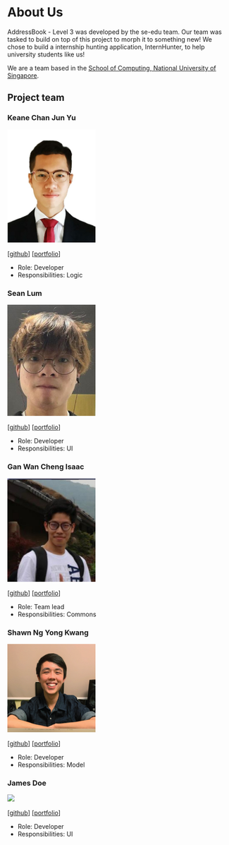 # About Us

AddressBook - Level 3 was developed by the se-edu team. Our team was tasked to build on top of this project to morph
it to something new! We chose to build a internship hunting application, InternHunter,
to help university students like us!

We are a team based in the [School of Computing, National University of Singapore](http://www.comp.nus.edu.sg).

## Project team

### Keane Chan Jun Yu

<img src="images/keanecjy.png" width="200px">

[[github](https://github.com/keanecjy)]
[[portfolio](team/keanecjy.md)]

* Role: Developer
* Responsibilities: Logic

### Sean Lum

<img src="images/seanjyjy.png" width="200px">

[[github](http://github.com/seanjyjy)]
[[portfolio](team/seanjyjy.md)]

* Role: Developer
* Responsibilities: UI

### Gan Wan Cheng Isaac

<img src="images/orzymandias.png" width="200px">

[[github](http://github.com/orzymandias)] [[portfolio](team/orzymandias.md)]

* Role: Team lead
* Responsibilities: Commons

### Shawn Ng Yong Kwang

<img src="images/shawn-nyk.png" width="200px">

[[github](http://github.com/shawn-nyk)]
[[portfolio](team/shawn-nyk.md)]

* Role: Developer
* Responsibilities: Model

### James Doe

<img src="images/johndoe.png" width="200px">

[[github](http://github.com/johndoe)]
[[portfolio](team/johndoe.md)]

* Role: Developer
* Responsibilities: UI
